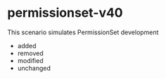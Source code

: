 
# permissionset-v40

This scenario simulates PermissionSet development

* added
* removed
* modified
* unchanged
